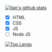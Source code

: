 [![Ilan's github stats](https://github-readme-stats.vercel.app/api?username=IlanLuci&show_icons=true&theme=dark)](https://github.com/anuraghazra/github-readme-stats)

- [x] HTML
- [x] CSS
- [x] JS
- [ ] Node JS

[![Top Langs](https://github-readme-stats.vercel.app/api/top-langs/?username=IlanLuci&layout=compact)](https://github.com/anuraghazra/github-readme-stats)
